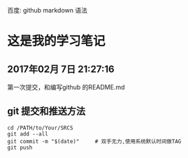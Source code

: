 百度: github markdown 语法

这是我的学习笔记
=============

2017年02月 7日 21:27:16
-------------

第一次提交，和编写github 的README.md

git 提交和推送方法
-------------

```
cd /PATH/to/Your/SRCS
git add --all
git commit -m "$(date)"		# 双手无力,使用系统默认时间做TAG
git push
```
